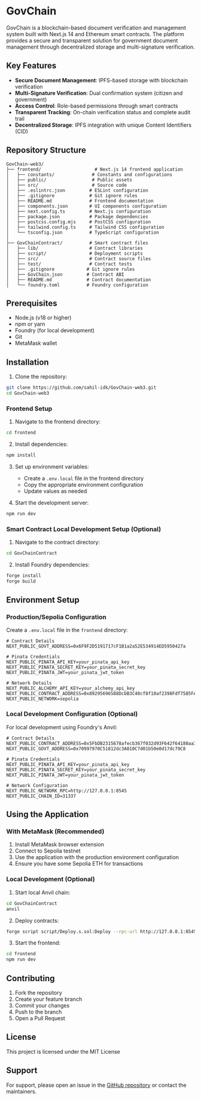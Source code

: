 # GovChain

GovChain is a blockchain-based document verification and management system built with Next.js 14 and Ethereum smart contracts. The platform provides a secure and transparent solution for government document management through decentralized storage and multi-signature verification.

## Key Features

- **Secure Document Management**: IPFS-based storage with blockchain verification
- **Multi-Signature Verification**: Dual confirmation system (citizen and government)
- **Access Control**: Role-based permissions through smart contracts
- **Transparent Tracking**: On-chain verification status and complete audit trail
- **Decentralized Storage**: IPFS integration with unique Content Identifiers (CID)



## Repository Structure

```
GovChain-web3/
├── frontend/                    # Next.js 14 frontend application
│   ├── constants/              # Constants and configurations
│   ├── public/                 # Public assets
│   ├── src/                    # Source code
│   ├── .eslintrc.json         # ESLint configuration
│   ├── .gitignore             # Git ignore rules
│   ├── README.md              # Frontend documentation
│   ├── components.json        # UI components configuration
│   ├── next.config.ts         # Next.js configuration
│   ├── package.json           # Package dependencies
│   ├── postcss.config.mjs     # PostCSS configuration
│   ├── tailwind.config.ts     # Tailwind CSS configuration
│   └── tsconfig.json          # TypeScript configuration
│
├── GovChainContract/          # Smart contract files
│   ├── lib/                   # Contract libraries
│   ├── script/                # Deployment scripts
│   ├── src/                   # Contract source files
│   ├── test/                  # Contract tests
│   ├── .gitignore            # Git ignore rules
│   ├── GovChain.json         # Contract ABI
│   ├── README.md             # Contract documentation
│   └── foundry.toml          # Foundry configuration
```


## Prerequisites

- Node.js (v18 or higher)
- npm or yarn
- Foundry (for local development)
- Git
- MetaMask wallet

## Installation

1. Clone the repository:
```bash
git clone https://github.com/sahil-idk/GovChain-web3.git
cd GovChain-web3
```

### Frontend Setup

1. Navigate to the frontend directory:
```bash
cd frontend
```

2. Install dependencies:
```bash
npm install
```

3. Set up environment variables:
   - Create a `.env.local` file in the frontend directory
   - Copy the appropriate environment configuration
   - Update values as needed

4. Start the development server:
```bash
npm run dev
```

### Smart Contract Local Development Setup (Optional)

1. Navigate to the contract directory:
```bash
cd GovChainContract
```

2. Install Foundry dependencies:
```bash
forge install
forge build
```

## Environment Setup

### Production/Sepolia Configuration
Create a `.env.local` file in the `frontend` directory:

```plaintext
# Contract Details
NEXT_PUBLIC_GOVT_ADDRESS=0x6F9F2D5191717cF1B1a2a52E534914ED5950427a

# Pinata Credentials
NEXT_PUBLIC_PINATA_API_KEY=your_pinata_api_key
NEXT_PUBLIC_PINATA_SECRET_KEY=your_pinata_secret_key
NEXT_PUBLIC_PINATA_JWT=your_pinata_jwt_token

# Network Details
NEXT_PUBLIC_ALCHEMY_API_KEY=your_alchemy_api_key
NEXT_PUBLIC_CONTRACT_ADDRESS=0x89295696588DcbB3C40cf8f10af2398Fdf7585FA
NEXT_PUBLIC_NETWORK=sepolia
```

### Local Development Configuration (Optional)
For local development using Foundry's Anvil:

```plaintext
# Contract Details
NEXT_PUBLIC_CONTRACT_ADDRESS=0x5FbDB2315678afecb367f032d93F642f64180aa3
NEXT_PUBLIC_GOVT_ADDRESS=0x70997970C51812dc3A010C7d01b50e0d17dc79C8

# Pinata Credentials
NEXT_PUBLIC_PINATA_API_KEY=your_pinata_api_key
NEXT_PUBLIC_PINATA_SECRET_KEY=your_pinata_secret_key
NEXT_PUBLIC_PINATA_JWT=your_pinata_jwt_token

# Network Configuration
NEXT_PUBLIC_NETWORK_RPC=http://127.0.0.1:8545
NEXT_PUBLIC_CHAIN_ID=31337
```

## Using the Application

### With MetaMask (Recommended)
1. Install MetaMask browser extension
2. Connect to Sepolia testnet
3. Use the application with the production environment configuration
4. Ensure you have some Sepolia ETH for transactions

### Local Development (Optional)
1. Start local Anvil chain:
```bash
cd GovChainContract
anvil
```

2. Deploy contracts:
```bash
forge script script/Deploy.s.sol:Deploy --rpc-url http://127.0.0.1:8545 --broadcast
```

3. Start the frontend:
```bash
cd frontend
npm run dev
```



## Contributing

1. Fork the repository
2. Create your feature branch
3. Commit your changes
4. Push to the branch
5. Open a Pull Request

## License

This project is licensed under the MIT License

## Support

For support, please open an issue in the [GitHub repository](https://github.com/sahil-idk/GovChain-web3) or contact the maintainers.
